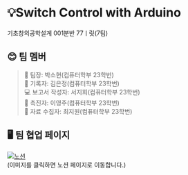 # 💡Switch Control with Arduino
기초창의공학설계 001분반 77ㅣ릿(7팀)

## 😊 팀 멤버
> 👑 팀장: 박소현(컴퓨터학부 23학번)</br>
> 🧾 기록자: 김은정(컴퓨터학부 23학번) </br>
> 💻 보고서 작성자: 서지희(컴퓨터학부 23학번) </br>
> 🌱 촉진자: 이영주(컴퓨터학부 23학번) </br>
> 🔎 자료 수집자: 최지원(컴퓨터학부 23학번) </br>

## 🖥️ 팀 협업 페이지
[![노션](https://search.pstatic.net/common/?src=http%3A%2F%2Fimgnews.naver.net%2Fimage%2F5366%2F2020%2F06%2F25%2F2020062513163201438bf45d5d5ea18013416985_20200625134501582.jpg&type=sc960_832)](https://vagabond-nutria-6ba.notion.site/77-e8ba42ff71a545f8ac042a83068b47de?pvs=4) </br>
(이미지를 클릭하면 노션 페이지로 이동합니다.)
